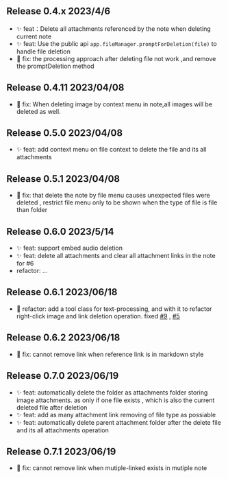 ## Release 0.4.x 2023/4/6

-   ✨ feat：Delete all attachments referenced by the note when deleting current note
-   ✨ feat: Use the public api `app.fileManager.promptForDeletion(file)` to handle file deletion
-   🐞 fix: the processing approach after deleting file not work ,and remove the promptDeletion method

## Release 0.4.11 2023/04/08

-   🐞 fix: When deleting image by context menu in note,all images will be deleted as well.

## Release 0.5.0 2023/04/08

-   ✨ feat: add context menu on file context to delete the file and its all attachments

## Release 0.5.1 2023/04/08

-   🐞 fix: that delete the note by file menu causes unexpected files were deleted , restrict file menu only to be shown when the type of file is file than folder

## Release 0.6.0 2023/5/14

-   ✨ feat: support embed audio deletion
-   ✨ feat: delete all attachments and clear all attachment links in the note for #6
-   refactor: ...

## Release 0.6.1 2023/06/18

-   🦄 refactor: add a tool class for text-processing, and with it to refactor right-click image and link deletion operation. fixed [#9](https://github.com/martinniee/Obsidian-fast-image-cleaner/issues/9) , [#5](https://github.com/martinniee/Obsidian-fast-image-cleaner/issues/5)

## Release 0.6.2 2023/06/18

-   🐞 fix: cannot remove link when reference link is in markdown style

## Release 0.7.0 2023/06/19

-   ✨ feat: automatically delete the folder as attachments folder
    storing image attachments. as only if one file exists , which is also the current deleted file after deletion
-   ✨ feat: add as many attachment link removing of file type as possiable
-   ✨ feat: automatically delete parent attachment folder after the delete file and its all attachments operation

## Release 0.7.1 2023/06/19

-   🐞 fix: cannot remove link when mutiple-linked exists in mutiple note
